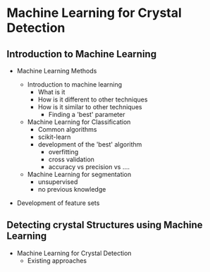 # Machine Learning for Crystal Detection

## Introduction to Machine Learning

- Machine Learning Methods
    - Introduction to machine learning
        - What is it
        - How is it different to other techniques
        - How is it similar to other techniques
            - Finding a 'best' parameter
    - Machine Learning for Classification
        - Common algorithms
        - scikit-learn
        - development of the 'best' algorithm
            - overfitting
            - cross validation
            - accuracy vs precision vs ....
    - Machine Learning for segmentation
        - unsupervised
        - no previous knowledge

- Development of feature sets

## Detecting crystal Structures using Machine Learning

- Machine Learning for Crystal Detection
    - Existing approaches
